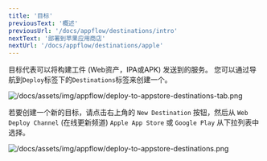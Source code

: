 ```yaml
---
title: '目标'
previousText: '概述'
previousUrl: '/docs/appflow/destinations/intro'
nextText: '部署到苹果应用商店'
nextUrl: '/docs/appflow/destinations/apple'
---
```


目标代表可以将构建工件 (Web资产，IPA或APK) 发送到的服务。 您可以通过导航到` Deploy `标签下的` Destinations `标签来创建一个。

![/docs/assets/img/appflow/deploy-to-appstore-destinations-tab.png](/docs/assets/img/appflow/deploy-to-appstore-destinations-tab.png)

若要创建一个新的目标，请点击右上角的 `New Destination` 按钮，然后从 `Web Deploy Channel` (在线更新频道) `Apple App Store` 或 `Google Play` 从下拉列表中选择。

![/docs/assets/img/appflow/deploy-to-appstore-destinations.png](/docs/assets/img/appflow/deploy-to-appstore-destinations.png)
